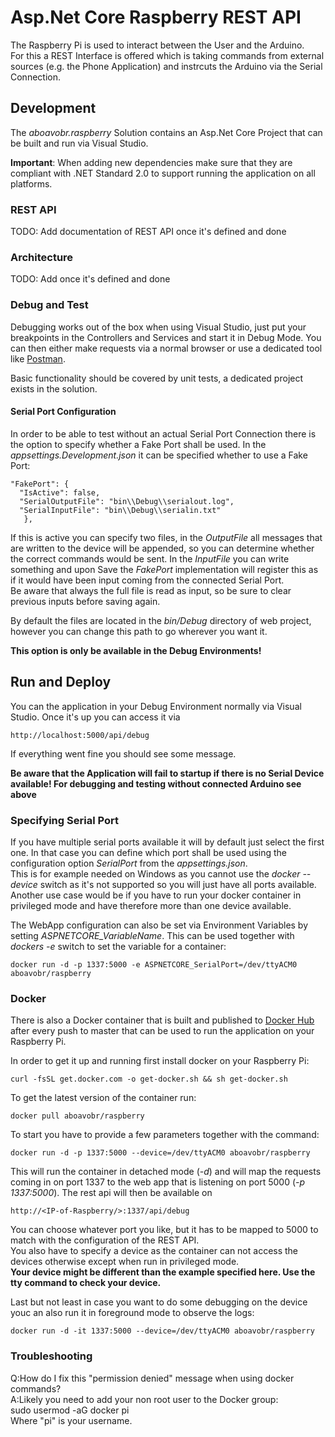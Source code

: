 # Asp.Net Core Raspberry REST API

The Raspberry Pi is used to interact between the User and the Arduino.  
For this a REST Interface is offered which is taking commands from external sources (e.g. the Phone Application) and instrcuts the Arduino via the Serial Connection.

## Development
The *aboavobr.raspberry* Solution contains an Asp.Net Core Project that can be built and run via Visual Studio.  

**Important**: When adding new dependencies make sure that they are compliant with .NET Standard 2.0 to support running the application on all platforms.

### REST API
TODO: Add documentation of REST API once it's defined and done

### Architecture
TODO: Add once it's defined and done

### Debug and Test
Debugging works out of the box when using Visual Studio, just put your breakpoints in the Controllers and Services and start it in Debug Mode. You can then either make requests via a normal browser or use a dedicated tool like [Postman](https://www.getpostman.com/).  

Basic functionality should be covered by unit tests, a dedicated project exists in the solution.  

#### Serial Port Configuration
In order to be able to test without an actual Serial Port Connection there is the option to specify whether a Fake Port shall be used. In the *appsettings.Development.json* it can be specified whether to use a Fake Port:  

    "FakePort": {
      "IsActive": false,
      "SerialOutputFile": "bin\\Debug\\serialout.log",
      "SerialInputFile": "bin\\Debug\\serialin.txt"
       },  

If this is active you can specify two files, in the *OutputFile* all messages that are written to the device will be appended, so you can determine whether the correct commands would be sent. In the *InputFile* you can write something and upon Save the *FakePort* implementation will register this as if it would have been input coming from the connected Serial Port.  
Be aware that always the full file is read as input, so be sure to clear previous inputs before saving again.  

By default the files are located in the *bin/Debug* directory of web project, however you can change this path to go wherever you want it.   

**This option is only be available in the Debug Environments!**

## Run and Deploy
You can the application in your Debug Environment normally via Visual Studio. Once it's up you can access it via

    http://localhost:5000/api/debug

If everything went fine you should see some message.  

**Be aware that the Application will fail to startup if there is no Serial Device available! For debugging and testing without connected Arduino see above**

### Specifying Serial Port
If you have multiple serial ports available it will by default just select the first one. In that case you can define which port shall be used using the configuration option *SerialPort* from the *appsettings.json*.  
This is for example needed on Windows as you cannot use the *docker --device* switch as it's not supported so you will just have all ports available.  
Another use case would be if you have to run your docker container in privileged mode and have therefore more than one device available.  

The WebApp configuration can also be set via Environment Variables by setting *ASPNETCORE_VariableName*. This can be used together with *dockers -e* switch to set the variable for a container:  

    docker run -d -p 1337:5000 -e ASPNETCORE_SerialPort=/dev/ttyACM0 aboavobr/raspberry

### Docker
There is also a Docker container that is built and published to [Docker Hub](https://hub.docker.com/r/aboavobr/raspberry/) after every push to master that can be used to run the application on your Raspberry Pi.  

In order to get it up and running first install docker on your Raspberry Pi:  

    curl -fsSL get.docker.com -o get-docker.sh && sh get-docker.sh

To get the latest version of the container run:  

    docker pull aboavobr/raspberry

To start you have to provide a few parameters together with the command:  

    docker run -d -p 1337:5000 --device=/dev/ttyACM0 aboavobr/raspberry

This will run the container in detached mode (*-d*) and will map the requests coming in on port 1337 to the web app that is listening on port 5000 (*-p 1337:5000*). The rest api will then be available on  

    http://<IP-of-Raspberry/>:1337/api/debug

You can choose whatever port you like, but it has to be mapped to 5000 to match with the configuration of the REST API.  
You also have to specify a device as the container can not access the devices otherwise except when run in privileged mode.  
**Your device might be different than the example specified here. Use the tty command to check your device.**

Last but not least in case you want to do some debugging on the device youc an also run it in foreground mode to observe the logs:  

    docker run -d -it 1337:5000 --device=/dev/ttyACM0 aboavobr/raspberry

### Troubleshooting
Q:How do I fix this "permission denied" message when using docker commands?  
A:Likely you need to add your non root user to the Docker group:  
sudo usermod -aG docker pi  
Where "pi" is your username.

